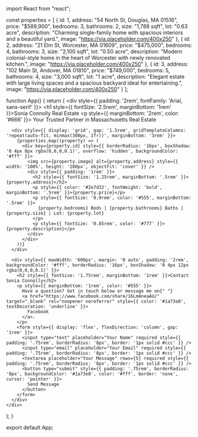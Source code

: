 import React from "react";

const properties = [
  {
    id: 1,
    address: "54 North St, Douglas, MA 01516",
    price: "$589,900",
    bedrooms: 3,
    bathrooms: 2,
    size: "1,788 sqft",
    lot: "0.63 acre",
    description: "Charming single-family home with spacious interiors and a beautiful yard.",
    image: "https://via.placeholder.com/400x250"
  },
  {
    id: 2,
    address: "21 Elm St, Worcester, MA 01609",
    price: "$475,000",
    bedrooms: 4,
    bathrooms: 3,
    size: "2,100 sqft",
    lot: "0.50 acre",
    description: "Modern colonial-style home in the heart of Worcester with newly renovated kitchen.",
    image: "https://via.placeholder.com/400x250"
  },
  {
    id: 3,
    address: "102 Main St, Andover, MA 01810",
    price: "$749,000",
    bedrooms: 5,
    bathrooms: 4,
    size: "3,000 sqft",
    lot: "1 acre",
    description: "Elegant estate with large living spaces and a spacious backyard ideal for entertaining.",
    image: "https://via.placeholder.com/400x250"
  }
];

function App() {
  return (
    <div style={{ padding: '2rem', fontFamily: 'Arial, sans-serif' }}>
      <h1 style={{ fontSize: '2.5rem', marginBottom: '1rem' }}>Sonia Connolly Real Estate</h1>
      <p style={{ marginBottom: '2rem', color: '#666' }}>
        Your Trusted Partner in Massachusetts Real Estate
      </p>

      <div style={{ display: 'grid', gap: '1.5rem', gridTemplateColumns: 'repeat(auto-fit, minmax(300px, 1fr))', marginBottom: '3rem' }}>
        {properties.map((property) => (
          <div key={property.id} style={{ borderRadius: '16px', boxShadow: '0 4px 8px rgba(0,0,0,0.1)', overflow: 'hidden', backgroundColor: '#fff' }}>
            <img src={property.image} alt={property.address} style={{ width: '100%', height: '200px', objectFit: 'cover' }} />
            <div style={{ padding: '1rem' }}>
              <h2 style={{ fontSize: '1.25rem', marginBottom: '.5rem' }}>{property.address}</h2>
              <p style={{ color: '#2e7d32', fontWeight: 'bold', marginBottom: '.5rem' }}>{property.price}</p>
              <p style={{ fontSize: '0.9rem', color: '#555', marginBottom: '.5rem' }}>
                {property.bedrooms} Beds | {property.bathrooms} Baths | {property.size} | Lot: {property.lot}
              </p>
              <p style={{ fontSize: '0.85rem', color: '#777' }}>{property.description}</p>
            </div>
          </div>
        ))}
      </div>

      <div style={{ maxWidth: '600px', margin: '0 auto', padding: '2rem', backgroundColor: '#fff', borderRadius: '16px', boxShadow: '0 4px 12px rgba(0,0,0,0.1)' }}>
        <h2 style={{ fontSize: '1.75rem', marginBottom: '1rem' }}>Contact Sonia Connolly</h2>
        <p style={{ marginBottom: '1rem', color: '#555' }}>
          Have a question? Get in touch below or message me on{" "}
          <a href="https://www.facebook.com/share/16LmAneaAU/" target="_blank" rel="noopener noreferrer" style={{ color: '#1a73e8', textDecoration: 'underline' }}>
            Facebook
          </a>.
        </p>
        <form style={{ display: 'flex', flexDirection: 'column', gap: '1rem' }}>
          <input type="text" placeholder="Your Name" required style={{ padding: '.75rem', borderRadius: '8px', border: '1px solid #ccc' }} />
          <input type="email" placeholder="Your Email" required style={{ padding: '.75rem', borderRadius: '8px', border: '1px solid #ccc' }} />
          <textarea placeholder="Your Message" rows={5} required style={{ padding: '.75rem', borderRadius: '8px', border: '1px solid #ccc' }} />
          <button type="submit" style={{ padding: '.75rem', borderRadius: '8px', backgroundColor: '#1a73e8', color: '#fff', border: 'none', cursor: 'pointer' }}>
            Send Message
          </button>
        </form>
      </div>
    </div>
  );
}

export default App;
